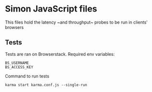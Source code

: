 # Simon JavaScript files

This files hold the latency ~and throughput~ probes to be run in clients' browsers

## Tests

Tests are ran on Browserstack. Required env variables:
```
BS_USERNAME
BS_ACCESS_KEY
```

Command to run tests
```
karma start karma.conf.js --single-run
```
